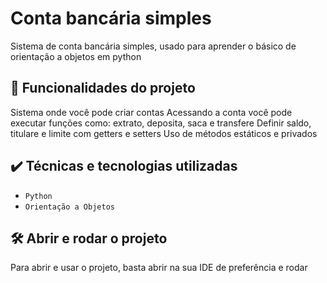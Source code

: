 # Conta bancária simples

Sistema de conta bancária simples, usado para aprender o básico de orientação a objetos em python

## 🔨 Funcionalidades do projeto

Sistema onde você pode criar contas 
Acessando a conta você pode executar funções como: extrato, deposita, saca e transfere
Definir saldo, titulare e limite com getters e setters
Uso de métodos estáticos e privados

## ✔️ Técnicas e tecnologias utilizadas

- `Python`
- `Orientação a Objetos`

## 🛠️ Abrir e rodar o projeto

Para abrir e usar o projeto, basta abrir na sua IDE de preferência e rodar
